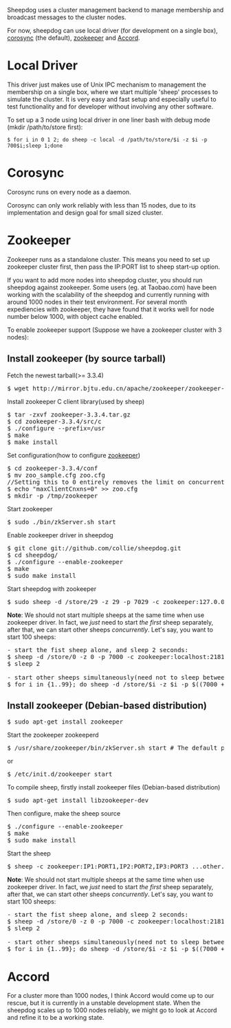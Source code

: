 Sheepdog uses a cluster management backend to manage
membership and broadcast messages to the cluster nodes.

For now, sheepdog can use local driver (for development on a single box), [corosync](http://corosync.org/doku.php) (the default), [zookeeper](http://zookeeper.apache.org/) and
[Accord](http://www.osrg.net/accord/).

# Local Driver
This driver just makes use of Unix IPC mechanism to management the membership on a single box, where we start multiple 'sheep' processes to simulate the cluster. It is very easy and fast setup and especially useful to test functionality and for developer without involving any other software.

To set up a 3 node using local driver in one liner bash with debug mode (mkdir /path/to/store first):

    $ for i in 0 1 2; do sheep -c local -d /path/to/store/$i -z $i -p 700$i;sleep 1;done

# Corosync

Corosync runs on every node as a daemon.

Corosync can only work reliably with less than 15 nodes,
due to its implementation and design goal for small sized cluster.

# Zookeeper

Zookeeper runs as a standalone cluster. This means you need to set up zookeeper cluster
first, then pass the IP:PORT list to sheep start-up option.

If you want to add more nodes into sheepdog cluster, you should run
sheepdog against zookeeper. Some users (eg. at Taobao.com) have been working with
the scalability of the sheepdog and currently running with around 1000
nodes in their test environment. For several month expediencies with
zookeeper, they have found that it works well for node number below 1000,
with object cache enabled.

To enable zookeeper support (Suppose we have a zookeeper cluster with 3 nodes):

## Install zookeeper (by source tarball)
Fetch the newest tarball(>= 3.3.4)
<pre>
$ wget http://mirror.bjtu.edu.cn/apache/zookeeper/zookeeper-3.3.4/zookeeper-3.3.4.tar.gz
</pre>

Install zookeeper C client library(used by sheep)
<pre>
$ tar -zxvf zookeeper-3.3.4.tar.gz
$ cd zookeeper-3.3.4/src/c
$ ./configure --prefix=/usr
$ make
$ make install
</pre>

Set configuration(how to configure [zookeeper](http://zookeeper.apache.org/doc/r3.3.3/zookeeperAdmin.html#sc_configuration))
<pre>
$ cd zookeeper-3.3.4/conf
$ mv zoo_sample.cfg zoo.cfg
//Setting this to 0 entirely removes the limit on concurrent connections.
$ echo "maxClientCnxns=0" >> zoo.cfg
$ mkdir -p /tmp/zookeeper
</pre> 

Start zookeeper
<pre>
$ sudo ./bin/zkServer.sh start 
</pre>

Enable zookeeper driver in sheepdog
<pre>
$ git clone git://github.com/collie/sheepdog.git
$ cd sheepdog/
$ ./configure --enable-zookeeper
$ make
$ sudo make install
</pre>

Start sheepdog with zookeeper
<pre>
$ sudo sheep -d /store/29 -z 29 -p 7029 -c zookeeper:127.0.0.1:2181
</pre>

**Note**: We should not start multiple sheeps at the same time when use zookeeper driver. In fact, we *just* need to start _the first_ sheep separately, after that, we can start other sheeps *concurrently*. Let's say, you want to start 100 sheeps:
<pre>
- start the fist sheep alone, and sleep 2 seconds:
$ sheep -d /store/0 -z 0 -p 7000 -c zookeeper:localhost:2181
$ sleep 2

- start other sheeps simultaneously(need not to sleep between them):
$ for i in {1..99}; do sheep -d /store/$i -z $i -p $((7000 + $i)) -c zookeeper:localhost:2181
</pre>

## Install zookeeper (Debian-based distribution)
<pre>
$ sudo apt-get install zookeeper
</pre>
Start the zookeeper zookeeperd
<pre>
$ /usr/share/zookeeper/bin/zkServer.sh start # The default port is 2181
</pre>
or
<pre>
$ /etc/init.d/zookeeper start
</pre>
To compile sheep, firstly install zookeeper files (Debian-based distribution)
<pre>
$ sudo apt-get install libzookeeper-dev
</pre>
Then configure, make the sheep source
<pre>
$ ./configure --enable-zookeeper
$ make
$ sudo make install
</pre>

Start the sheep
<pre>
$ sheep -c zookeeper:IP1:PORT1,IP2:PORT2,IP3:PORT3 ...other...option...
</pre>

**Note**: We should not start multiple sheeps at the same time when use zookeeper driver. In fact, we *just* need to start _the first_ sheep separately, after that, we can start other sheeps *concurrently*. Let's say, you want to start 100 sheeps:
<pre>
- start the fist sheep alone, and sleep 2 seconds:
$ sheep -d /store/0 -z 0 -p 7000 -c zookeeper:localhost:2181
$ sleep 2

- start other sheeps simultaneously(need not to sleep between them):
$ for i in {1..99}; do sheep -d /store/$i -z $i -p $((7000 + $i)) -c zookeeper:localhost:2181
</pre>

# Accord 

For a cluster more than 1000 nodes, I think Accord would come up to our
rescue, but it is currently in a unstable development state. When the
sheepdog scales up to 1000 nodes reliably, we might go to look at Accord
and refine it to be a working state.